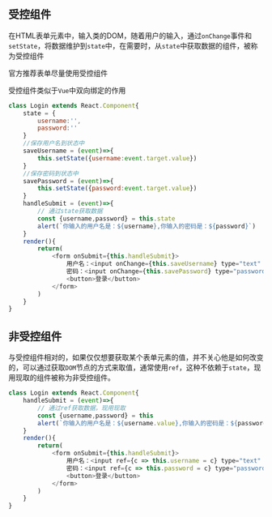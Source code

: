 ## 受控组件
在HTML表单元素中，输入类的DOM，随着用户的输入，通过`onChange`事件和`setState`，将数据维护到`state`中，在需要时，从`state`中获取数据的组件，被称为受控组件

官方推荐表单尽量使用受控组件

受控组件类似于`Vue`中双向绑定的作用

```javascript
class Login extends React.Component{
	state = {
		username:'',
		password:'' 
	}
	//保存用户名到状态中
	saveUsername = (event)=>{
		this.setState({username:event.target.value})
	}
	//保存密码到状态中
	savePassword = (event)=>{
		this.setState({password:event.target.value})
	}
	handleSubmit = (event)=>{
		// 通过state获取数据
		const {username,password} = this.state
		alert(`你输入的用户名是：${username},你输入的密码是：${password}`)
	}
	render(){
		return(
			<form onSubmit={this.handleSubmit}>
				用户名：<input onChange={this.saveUsername} type="text" name="username"/>
				密码：<input onChange={this.savePassword} type="password" name="password"/>
				<button>登录</button>
			</form>
		)
	}
}
```

## 非受控组件

与受控组件相对的，如果仅仅想要获取某个表单元素的值，并不关心他是如何改变的，可以通过获取`DOM`节点的方式来取值，通常使用`ref`，这种不依赖于`state`，现用现取的组件被称为非受控组件。

```javascript
class Login extends React.Component{
	handleSubmit = (event)=>{
		// 通过ref获取数据，现用现取
		const {username,password} = this
		alert(`你输入的用户名是：${username.value},你输入的密码是：${password.value}`)
	}
	render(){
		return(
			<form onSubmit={this.handleSubmit}>
				用户名：<input ref={c => this.username = c} type="text" name="username"/>
				密码：<input ref={c => this.password = c} type="password" name="password"/>
				<button>登录</button>
			</form>
		)
	}
}
```